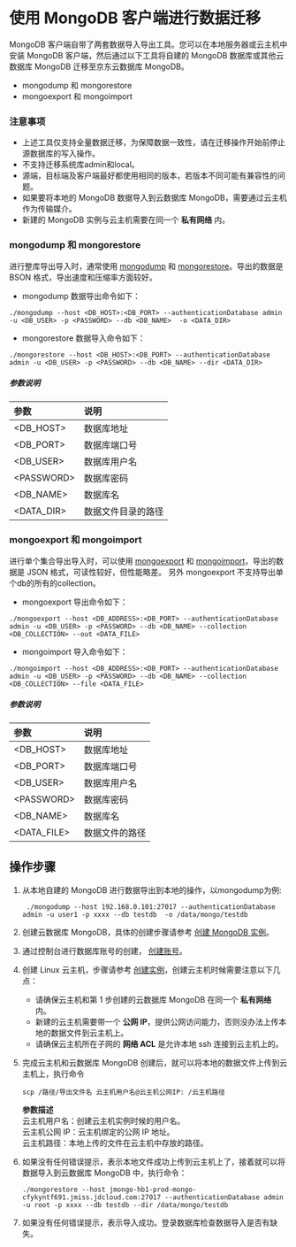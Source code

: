 # 使用 MongoDB 客户端进行数据迁移
MongoDB 客户端自带了两套数据导入导出工具。您可以在本地服务器或云主机中安装 MongoDB 客户端，然后通过以下工具将自建的 MongoDB 数据库或其他云数据库 MongoDB 迁移至京东云数据库 MongoDB。
- mongodump 和 mongorestore 
- mongoexport 和 mongoimport

### 注意事项
- 上述工具仅支持全量数据迁移，为保障数据一致性，请在迁移操作开始前停止源数据库的写入操作。
- 不支持迁移系统库admin和local。
- 源端，目标端及客户端最好都使用相同的版本，若版本不同可能有兼容性的问题。
- 如果要将本地的 MongoDB 数据导入到云数据库 MongoDB，需要通过云主机作为传输媒介。
- 新建的 MongoDB 实例与云主机需要在同一个 **私有网络** 内。


### mongodump 和 mongorestore
进行整库导出导入时，通常使用 [mongodump](https://docs.mongodb.com/manual/reference/program/mongodump/) 和 [mongorestore](https://docs.mongodb.com/manual/reference/program/mongorestore/)。导出的数据是 BSON 格式，导出速度和压缩率方面较好。

- mongodump 数据导出命令如下：
```
./mongodump --host <DB_HOST>:<DB_PORT> --authenticationDatabase admin -u <DB_USER> -p <PASSWORD> --db <DB_NAME>  -o <DATA_DIR>
```

- mongorestore 数据导入命令如下：
```
./mongorestore --host <DB_HOST>:<DB_PORT> --authenticationDatabase admin -u <DB_USER> -p <PASSWORD> --db <DB_NAME> --dir <DATA_DIR>
```
##### 参数说明
|参数|说明|
|:-|:-| 
|<DB_HOST>| 数据库地址|
|<DB_PORT>| 数据库端口号|
|<DB_USER>| 数据库用户名|
|\<PASSWORD>|数据库密码|
|<DB_NAME>| 数据库名|
|<DATA_DIR>| 数据文件目录的路径|

### mongoexport 和 mongoimport
进行单个集合导出导入时，可以使用 [mongoexport](https://docs.mongodb.com/manual/reference/program/mongoexport/) 和 [mongoimport](https://docs.mongodb.com/manual/reference/program/mongoimport/)，导出的数据是 JSON 格式，可读性较好，但性能略差。 另外 mongoexport 不支持导出单个db的所有的collection。

- mongoexport 导出命令如下：
```
./mongoexport --host <DB_ADDRESS>:<DB_PORT> --authenticationDatabase admin -u <DB_USER> -p <PASSWORD> --db <DB_NAME> --collection <DB_COLLECTION> --out <DATA_FILE>
```

- mongoimport 导入命令如下：
```
./mongoimport --host <DB_ADDRESS>:<DB_PORT> --authenticationDatabase admin -u <DB_USER> -p <PASSWORD> --db <DB_NAME> --collection <DB_COLLECTION> --file <DATA_FILE>
```

##### 参数说明
|参数|说明|
|:-|:-| 
|<DB_HOST>| 数据库地址|
|<DB_PORT>| 数据库端口号|
|<DB_USER>| 数据库用户名|
|\<PASSWORD>|数据库密码|
|<DB_NAME>| 数据库名|
|<DATA_FILE>| 数据文件的路径|

## 操作步骤
1. 从本地自建的 MongoDB 进行数据导出到本地的操作，以mongodump为例:
   ```
    ./mongodump --host 192.168.0.101:27017 --authenticationDatabase admin -u user1 -p xxxx --db testdb  -o /data/mongo/testdb
   ```
2. 创建云数据库 MongoDB，具体的创建步骤请参考 [创建 MongoDB 实例](../../../Operation-Guide/Instance/Create-Instance.md)。
3. 通过控制台进行数据库账号的创建， [创建账号](../../../Operation-Guide/Account/Create-Account/Create-MongoDB-Account.md)。
4. 创建 Linux 云主机，步骤请参考 [创建实例](https://docs.jdcloud.com/virtual-machines/create-instance)，创建云主机时候需要注意以下几点：
    * 请确保云主机和第 1 步创建的云数据库 MongoDB 在同一个 **私有网络** 内。
    * 新建的云主机需要带一个 **公网 IP**，提供公网访问能力，否则没办法上传本地的数据文件到云主机上。
    * 请确保云主机所在子网的 **网络 ACL** 是允许本地 ssh 连接到云主机上的。 
6. 完成云主机和云数据库 MongoDB 创建后，就可以将本地的数据文件上传到云主机上，执行命令

    ```
    scp /路径/导出文件名 云主机用户名@云主机公网IP: /云主机路径
    ```
    **参数描述**<br>
      云主机用户名：创建云主机实例时候的用户名。<br>
      云主机公网 IP：云主机绑定的公网 IP 地址。<br>
      云主机路径：本地上传的文件在云主机中存放的路径。<br>
7. 如果没有任何错误提示，表示本地文件成功上传到云主机上了，接着就可以将数据导入到云数据库 MongoDB 中，执行命令：
    ```
    ./mongorestore --host jmongo-hb1-prod-mongo-cfykyntf691.jmiss.jdcloud.com:27017 --authenticationDatabase admin -u root -p xxxx --db testdb --dir /data/mongo/testdb
    ```
8. 如果没有任何错误提示，表示导入成功。登录数据库检查数据导入是否有缺失。
